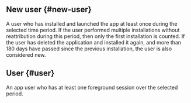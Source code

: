 ## New user {#new-user}

A user who has installed and launched the app at least once during the selected time period. If the user performed multiple  installations without reattribution during this period, then only the first installation is counted. If the user has deleted the application and installed it again, and more than 180 days have passed since the previous installation, the user is also considered new.

## User {#user}

An app user who has at least one foreground session over the selected period.
